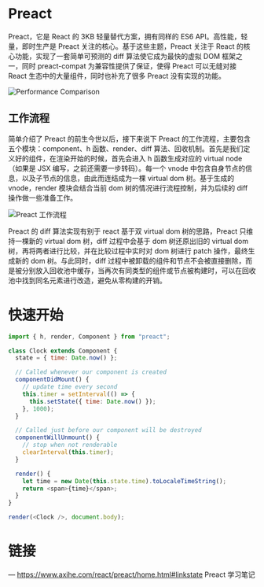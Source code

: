 # Preact

Preact，它是 React 的 3KB 轻量替代方案，拥有同样的 ES6 API。高性能，轻量，即时生产是 Preact 关注的核心。基于这些主题，Preact 关注于 React 的核心功能，实现了一套简单可预测的 diff 算法使它成为最快的虚拟 DOM 框架之一，同时 preact-compat 为兼容性提供了保证，使得 Preact 可以无缝对接 React 生态中的大量组件，同时也补充了很多 Preact 没有实现的功能。

![Performance Comparison](https://i.postimg.cc/4dVTRmr4/image.png)

## 工作流程

简单介绍了 Preact 的前生今世以后，接下来说下 Preact 的工作流程，主要包含五个模块：component、h 函数、render、diff 算法、回收机制。首先是我们定义好的组件，在渲染开始的时候，首先会进入 h 函数生成对应的 virtual node（如果是 JSX 编写，之前还需要一步转码）。每一个 vnode 中包含自身节点的信息，以及子节点的信息，由此而连结成为一棵 virtual dom 树。基于生成的 vnode，render 模块会结合当前 dom 树的情况进行流程控制，并为后续的 diff 操作做一些准备工作。

![Preact 工作流程](https://i.postimg.cc/fLKBdsdj/image.png)

Preact 的 diff 算法实现有别于 react 基于双 virtual dom 树的思路，Preact 只维持一棵新的 virtual dom 树，diff 过程中会基于 dom 树还原出旧的 virtual dom 树，再将两者进行比较，并在比较过程中实时对 dom 树进行 patch 操作，最终生成新的 dom 树。与此同时，diff 过程中被卸载的组件和节点不会被直接删除，而是被分别放入回收池中缓存，当再次有同类型的组件或节点被构建时，可以在回收池中找到同名元素进行改造，避免从零构建的开销。

# 快速开始

```js
import { h, render, Component } from "preact";

class Clock extends Component {
  state = { time: Date.now() };

  // Called whenever our component is created
  componentDidMount() {
    // update time every second
    this.timer = setInterval(() => {
      this.setState({ time: Date.now() });
    }, 1000);
  }

  // Called just before our component will be destroyed
  componentWillUnmount() {
    // stop when not renderable
    clearInterval(this.timer);
  }

  render() {
    let time = new Date(this.state.time).toLocaleTimeString();
    return <span>{time}</span>;
  }
}

render(<Clock />, document.body);
```

# 链接

— https://www.axihe.com/react/preact/home.html#linkstate Preact 学习笔记
